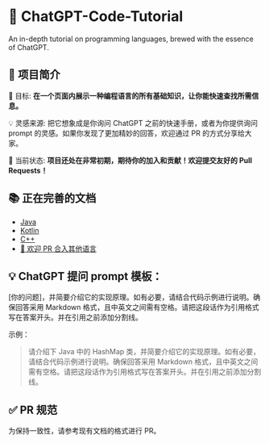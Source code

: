 # 🚀 ChatGPT-Code-Tutorial 
An in-depth tutorial on programming languages, brewed with the essence of ChatGPT.

## 📜 项目简介
🎯 目标: **在一个页面内展示一种编程语言的所有基础知识，让你能快速查找所需信息。**

💡 灵感来源: 把它想象成是你询问 ChatGPT 之前的快速手册，或者为你提供询问 prompt 的灵感。如果你发现了更加精妙的回答，欢迎通过 PR 的方式分享给大家。

🌱 当前状态: **项目还处在非常初期，期待你的加入和贡献！欢迎提交友好的 Pull Requests！**

## 📚 正在完善的文档
- [Java](src/Java/java.md)
- [Kotlin](src/Kotlin/kotlin.md)
- [C++](src/C++/c++.md)
- [🤝 欢迎 PR 合入其他语言](https://github.com/Skykai521/ChatGPT-Code-Tutorial/pulls)

## 💡 ChatGPT 提问 prompt 模板：
[你的问题]，并简要介绍它的实现原理。如有必要，请结合代码示例进行说明。确保回答采用 Markdown 格式，且中英文之间需有空格。请把这段话作为引用格式写在答案开头。并在引用之前添加分割线。

示例：

> 请介绍下 Java 中的 HashMap 类，并简要介绍它的实现原理。如有必要，请结合代码示例进行说明。确保回答采用 Markdown 格式，且中英文之间需有空格。请把这段话作为引用格式写在答案开头。并在引用之前添加分割线。

## ✅ PR 规范
为保持一致性，请参考现有文档的格式进行 PR。